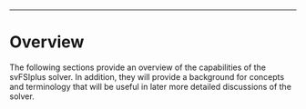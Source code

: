<br>
<hr class="rounded">

<h1> Overview </h1>

The following sections provide an overview of the capabilities of the svFSIplus solver. In addition, 
they will provide a background for concepts and terminology that will be useful in later more detailed 
discussions of the solver.


